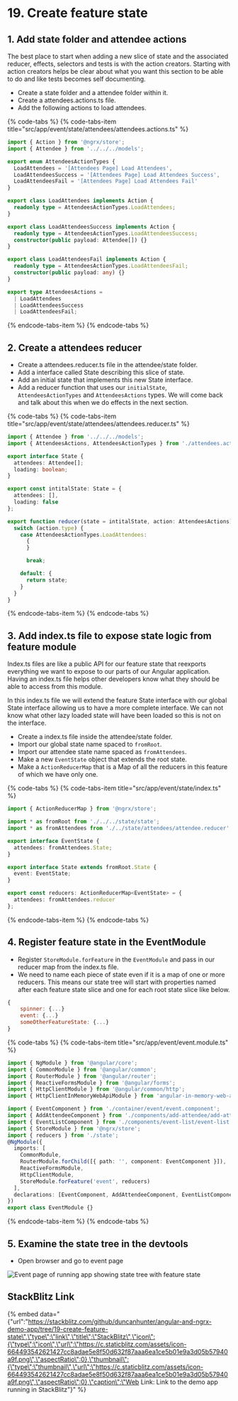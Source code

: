 # 19. Create feature state

## 1. Add state folder and attendee actions

The best place to start when adding a new slice of state and the associated reducer, effects, selectors and tests is with the action creators. Starting with action creators helps be clear about what you want this section to be able to do and like tests becomes self documenting.

* Create a state folder and a attendee folder within it.
* Create a attendees.actions.ts file.
* Add the following actions to load attendees.

{% code-tabs %}
{% code-tabs-item title="src/app/event/state/attendees/attendees.actions.ts" %}
```typescript
import { Action } from '@ngrx/store';
import { Attendee } from '../../../models';

export enum AttendeesActionTypes {
  LoadAttendees = '[Attendees Page] Load Attendees',
  LoadAttendeesSuccess = '[Attendees Page] Load Attendees Success',
  LoadAttendeesFail = '[Attendees Page] Load Attendees Fail'
}

export class LoadAttendees implements Action {
  readonly type = AttendeesActionTypes.LoadAttendees;
}

export class LoadAttendeesSuccess implements Action {
  readonly type = AttendeesActionTypes.LoadAttendeesSuccess;
  constructor(public payload: Attendee[]) {}
}

export class LoadAttendeesFail implements Action {
  readonly type = AttendeesActionTypes.LoadAttendeesFail;
  constructor(public payload: any) {}
}

export type AttendeesActions =
  | LoadAttendees
  | LoadAttendeesSuccess
  | LoadAttendeesFail;
```
{% endcode-tabs-item %}
{% endcode-tabs %}

## 2. Create a attendees reducer

* Create a attendees.reducer.ts file in the attendee/state folder.
* Add a interface called State describing this slice of state.
* Add an initial state that implements this new State interface.
* Add a reducer function that uses our `initialState`, `AttendeesActionTypes` and `AttendeesActions` types. We will come back and talk about this when we do effects in the next section.

{% code-tabs %}
{% code-tabs-item title="src/app/event/state/attendees/attendees.reducer.ts" %}
```typescript
import { Attendee } from '../../../models';
import { AttendeesActions, AttendeesActionTypes } from './attendees.actions';

export interface State {
  attendees: Attendee[];
  loading: boolean;
}

export const intitalState: State = {
  attendees: [],
  loading: false
};

export function reducer(state = intitalState, action: AttendeesActions): State {
  switch (action.type) {
    case AttendeesActionTypes.LoadAttendees:
      {
      }

      break;

    default: {
      return state;
    }
  }
}

```
{% endcode-tabs-item %}
{% endcode-tabs %}

## 3. Add index.ts file to expose state logic from feature module

Index.ts files are like a public API for our feature state that reexports everything we want to expose to our parts of our Angular application. Having an index.ts file helps other developers know what they should be able to access from this module.

In this index.ts file we will extend the feature State interface with our global State interface allowing us to have a more complete interface. We can not know what other lazy loaded state will have been loaded so this is not on the interface.

* Create a index.ts file inside the attendee/state folder.
* Import our global state name spaced to `fromRoot`.
* Import our attendee state name spaced as `fromAttendees`.
* Make a new `EventState` object that extends the root state.
* Make a `ActionReducerMap` that is a Map of all the reducers in this feature of which we have only one.

{% code-tabs %}
{% code-tabs-item title="src/app/event/state/index.ts" %}
```typescript
import { ActionReducerMap } from '@ngrx/store';

import * as fromRoot from './../../state/state';
import * as fromAttendees from './../state/attendees/attendee.reducer';

export interface EventState {
  attendees: fromAttendees.State;
}

export interface State extends fromRoot.State {
  event: EventState;
}

export const reducers: ActionReducerMap<EventState> = {
  attendees: fromAttendees.reducer
};

```
{% endcode-tabs-item %}
{% endcode-tabs %}

## 4. Register feature state in the EventModule

* Register `StoreModule.forFeature` in the `EventModule` and pass in our reducer map from the index.ts file.
* We need to name each piece of state even if it is a map of one or more reducers. This means our state tree will start with properties named after each feature state slice and one for each root state slice like below.

```javascript
{
    spinner: {...}
    event: {...}
    someOtherFeatureState: {...}
}
```

{% code-tabs %}
{% code-tabs-item title="src/app/event/event.module.ts" %}
```typescript
import { NgModule } from '@angular/core';
import { CommonModule } from '@angular/common';
import { RouterModule } from '@angular/router';
import { ReactiveFormsModule } from '@angular/forms';
import { HttpClientModule } from '@angular/common/http';
import { HttpClientInMemoryWebApiModule } from 'angular-in-memory-web-api';

import { EventComponent } from './container/event/event.component';
import { AddAttendeeComponent } from './components/add-attendee/add-attendee.component';
import { EventListComponent } from './components/event-list/event-list.component';
import { StoreModule } from '@ngrx/store';
import { reducers } from './state';
@NgModule({
  imports: [
    CommonModule,
    RouterModule.forChild([{ path: '', component: EventComponent }]),
    ReactiveFormsModule,
    HttpClientModule,
    StoreModule.forFeature('event', reducers)
  ],
  declarations: [EventComponent, AddAttendeeComponent, EventListComponent]
})
export class EventModule {}
```
{% endcode-tabs-item %}
{% endcode-tabs %}

## 5. Examine the state tree in the devtools

* Open browser and go to event page

![Event page of running app showing state tree with feature state](.gitbook/assets/image.png)

## StackBlitz Link

{% embed data="{\"url\":\"https://stackblitz.com/github/duncanhunter/angular-and-ngrx-demo-app/tree/19-create-feature-state\",\"type\":\"link\",\"title\":\"StackBlitz\",\"icon\":{\"type\":\"icon\",\"url\":\"https://c.staticblitz.com/assets/icon-664493542621427cc8adae5e8f50d632f87aaa6ea1ce5b01e9a3d05b57940a9f.png\",\"aspectRatio\":0},\"thumbnail\":{\"type\":\"thumbnail\",\"url\":\"https://c.staticblitz.com/assets/icon-664493542621427cc8adae5e8f50d632f87aaa6ea1ce5b01e9a3d05b57940a9f.png\",\"aspectRatio\":0},\"caption\":\"Web Link: Link to the demo app running in StackBlitz\"}" %}

